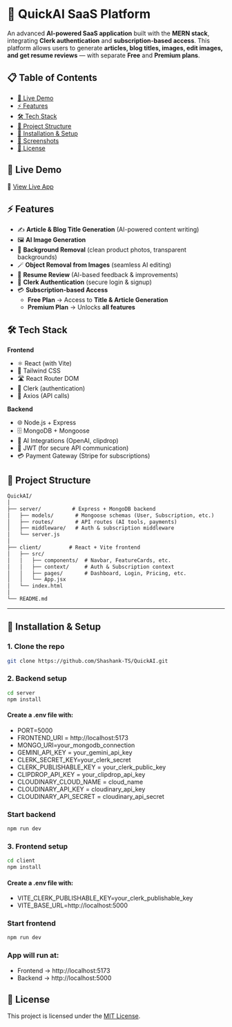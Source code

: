 # 🤖 QuickAI SaaS Platform

An advanced **AI-powered SaaS application** built with the **MERN stack**, integrating **Clerk authentication** and **subscription-based access**. This platform allows users to generate **articles, blog titles, images, edit images, and get resume reviews** — with separate **Free** and **Premium plans**.


## 📋 Table of Contents
- [🚀 Live Demo](#-live-demo)
- [⚡ Features](#-features)
- [🛠 Tech Stack](#-tech-stack)
- [📂 Project Structure](#-project-structure)
- [🔧 Installation & Setup](#-installation--setup)
- [📸 Screenshots](#-screenshots)
- [📜 License](#-license)


## 🚀 Live Demo
🔗 [View Live App](https://quick-ai-saas-platform.vercel.app/)  


## ⚡ Features

- ✍️ **Article & Blog Title Generation** (AI-powered content writing)  
- 🖼 **AI Image Generation**  
- 🎨 **Background Removal** (clean product photos, transparent backgrounds)  
- 🪄 **Object Removal from Images** (seamless AI editing)  
- 📄 **Resume Review** (AI-based feedback & improvements)  
- 🔑 **Clerk Authentication** (secure login & signup)  
- 💳 **Subscription-based Access**  
  - **Free Plan** → Access to **Title & Article Generation**  
  - **Premium Plan** → Unlocks **all features**  


## 🛠 Tech Stack

**Frontend**
- ⚛️ React (with Vite)
- 🎨 Tailwind CSS
- 🛣 React Router DOM
- 🔐 Clerk (authentication)
- 🔄 Axios (API calls)

**Backend**
- 🌐 Node.js + Express
- 🗄 MongoDB + Mongoose
- 🤖 AI Integrations (OpenAI, clipdrop)
- 🔑 JWT (for secure API communication)
- 💳 Payment Gateway (Stripe for subscriptions)


## 📂 Project Structure

```md
QuickAI/
│
├── server/          # Express + MongoDB backend
│   ├── models/       # Mongoose schemas (User, Subscription, etc.)
│   ├── routes/       # API routes (AI tools, payments)
│   ├── middleware/   # Auth & subscription middleware
│   └── server.js
│
├── client/         # React + Vite frontend
│   ├── src/
│   │   ├── components/  # Navbar, FeatureCards, etc.
│   │   ├── context/     # Auth & Subscription context
│   │   ├── pages/       # Dashboard, Login, Pricing, etc.
│   │   └── App.jsx
│   └── index.html
│
└── README.md
```

---
## 🔧 Installation & Setup

### 1. Clone the repo
```bash
git clone https://github.com/Shashank-TS/QuickAI.git
```

### 2. Backend setup
```bash
cd server
npm install
```

#### Create a .env file with:
- PORT=5000
- FRONTEND_URI = http://localhost:5173
- MONGO_URI=your_mongodb_connection
- GEMINI_API_KEY = your_gemini_api_key
- CLERK_SECRET_KEY=your_clerk_secret
- CLERK_PUBLISHABLE_KEY = your_clerk_public_key
- CLIPDROP_API_KEY = your_clipdrop_api_key
- CLOUDINARY_CLOUD_NAME = cloud_name
- CLOUDINARY_API_KEY =    cloudinary_api_key
- CLOUDINARY_API_SECRET = cloudinary_api_secret

### Start backend
```bash
npm run dev
```

### 3. Frontend setup
```bash
cd client
npm install
```

#### Create a .env file with:
- VITE_CLERK_PUBLISHABLE_KEY=your_clerk_publishable_key
- VITE_BASE_URL=http://localhost:5000

### Start frontend
```bash
npm run dev
```

### App will run at:
- Frontend → http://localhost:5173
- Backend  → http://localhost:5000

## 📜 License
This project is licensed under the [MIT License](./LICENSE).

